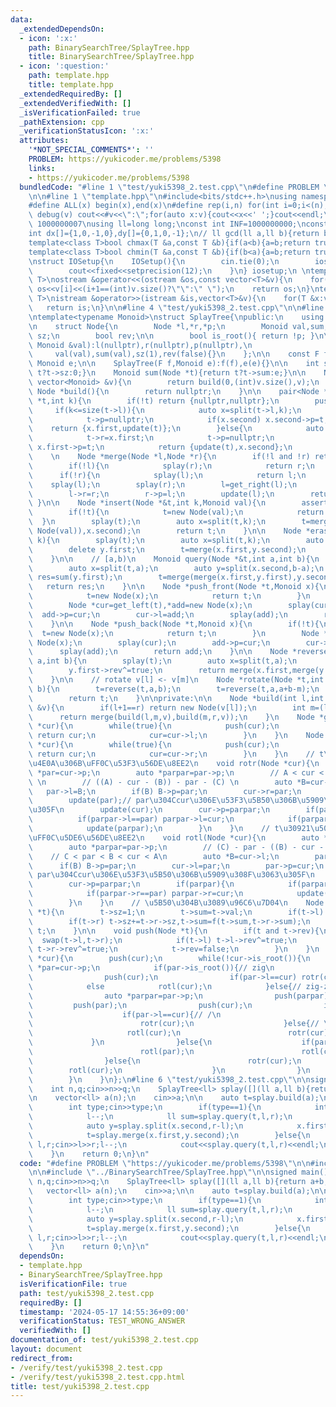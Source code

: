```yaml
---
data:
  _extendedDependsOn:
  - icon: ':x:'
    path: BinarySearchTree/SplayTree.hpp
    title: BinarySearchTree/SplayTree.hpp
  - icon: ':question:'
    path: template.hpp
    title: template.hpp
  _extendedRequiredBy: []
  _extendedVerifiedWith: []
  _isVerificationFailed: true
  _pathExtension: cpp
  _verificationStatusIcon: ':x:'
  attributes:
    '*NOT_SPECIAL_COMMENTS*': ''
    PROBLEM: https://yukicoder.me/problems/5398
    links:
    - https://yukicoder.me/problems/5398
  bundledCode: "#line 1 \"test/yuki5398_2.test.cpp\"\n#define PROBLEM \"https://yukicoder.me/problems/5398\"\
    \n\n#line 1 \"template.hpp\"\n#include<bits/stdc++.h>\nusing namespace std;\n\
    #define ALL(x) begin(x),end(x)\n#define rep(i,n) for(int i=0;i<(n);i++)\n#define\
    \ debug(v) cout<<#v<<\":\";for(auto x:v){cout<<x<<' ';}cout<<endl;\n#define mod\
    \ 1000000007\nusing ll=long long;\nconst int INF=1000000000;\nconst ll LINF=1001002003004005006ll;\n\
    int dx[]={1,0,-1,0},dy[]={0,1,0,-1};\n// ll gcd(ll a,ll b){return b?gcd(b,a%b):a;}\n\
    template<class T>bool chmax(T &a,const T &b){if(a<b){a=b;return true;}return false;}\n\
    template<class T>bool chmin(T &a,const T &b){if(b<a){a=b;return true;}return false;}\n\
    \nstruct IOSetup{\n    IOSetup(){\n        cin.tie(0);\n        ios::sync_with_stdio(0);\n\
    \        cout<<fixed<<setprecision(12);\n    }\n} iosetup;\n \ntemplate<typename\
    \ T>\nostream &operator<<(ostream &os,const vector<T>&v){\n    for(int i=0;i<(int)v.size();i++)\
    \ os<<v[i]<<(i+1==(int)v.size()?\"\":\" \");\n    return os;\n}\ntemplate<typename\
    \ T>\nistream &operator>>(istream &is,vector<T>&v){\n    for(T &x:v)is>>x;\n \
    \   return is;\n}\n\n#line 4 \"test/yuki5398_2.test.cpp\"\n\n#line 1 \"BinarySearchTree/SplayTree.hpp\"\
    \ntemplate<typename Monoid>\nstruct SplayTree{\npublic:\n    using F=function<Monoid(Monoid,Monoid)>;\n\
    \n    struct Node{\n        Node *l,*r,*p;\n        Monoid val,sum;\n        int\
    \ sz;\n        bool rev;\n\n        bool is_root(){ return !p; }\n\n        Node(const\
    \ Monoid &val):l(nullptr),r(nullptr),p(nullptr),\n                           \
    \     val(val),sum(val),sz(1),rev(false){}\n    };\n\n    const F f;\n    const\
    \ Monoid e;\n\n    SplayTree(F f,Monoid e):f(f),e(e){}\n\n    int size(Node *t){return\
    \ t?t->sz:0;}\n    Monoid sum(Node *t){return t?t->sum:e;}\n\n    Node *build(const\
    \ vector<Monoid> &v){\n        return build(0,(int)v.size(),v);\n    }\n\n   \
    \ Node *build(){\n        return nullptr;\n    }\n\n    pair<Node *,Node *> split(Node\
    \ *t,int k){\n        if(!t) return {nullptr,nullptr};\n        push(t);\n   \
    \     if(k<=size(t->l)){\n            auto x=split(t->l,k);\n            t->l=x.second;\n\
    \            t->p=nullptr;\n            if(x.second) x.second->p=t;\n        \
    \    return {x.first,update(t)};\n        }else{\n            auto x=split(t->r,k-size(t->l)-1);\n\
    \            t->r=x.first;\n            t->p=nullptr;\n            if(x.first)\
    \ x.first->p=t;\n            return {update(t),x.second};\n        }\n    }\n\
    \    \n    Node *merge(Node *l,Node *r){\n        if(!l and !r) return nullptr;\n\
    \        if(!l){\n            splay(r);\n            return r;\n        }\n  \
    \      if(!r){\n            splay(l);\n            return l;\n        }\n    \
    \    splay(l);\n        splay(r);\n        l=get_right(l);\n        splay(l);\n\
    \        l->r=r;\n        r->p=l;\n        update(l);\n        return l;\n   \
    \ }\n\n    Node *insert(Node *&t,int k,Monoid val){\n        assert(k<=size(t));\n\
    \        if(!t){\n            t=new Node(val);\n            return t;\n      \
    \  }\n        splay(t);\n        auto x=split(t,k);\n        t=merge(merge(x.first,new\
    \ Node(val)),x.second);\n        return t;\n    }\n\n    Node *erase(Node *&t,int\
    \ k){\n        splay(t);\n        auto x=split(t,k);\n        auto y=split(x.second,1);\n\
    \        delete y.first;\n        t=merge(x.first,y.second);\n        return t;\n\
    \    }\n\n    // [a,b)\n    Monoid query(Node *&t,int a,int b){\n        splay(t);\n\
    \        auto x=split(t,a);\n        auto y=split(x.second,b-a);\n        auto\
    \ res=sum(y.first);\n        t=merge(merge(x.first,y.first),y.second);\n     \
    \   return res;\n    }\n\n    Node *push_front(Node *t,Monoid x){\n        if(!t){\n\
    \            t=new Node(x);\n            return t;\n        }\n        splay(t);\n\
    \        Node *cur=get_left(t),*add=new Node(x);\n        splay(cur);\n      \
    \  add->p=cur;\n        cur->l=add;\n        splay(add);\n        return add;\n\
    \    }\n\n    Node *push_back(Node *t,Monoid x){\n        if(!t){\n          \
    \  t=new Node(x);\n            return t;\n        }\n        Node *cur=get_right(t),*add=new\
    \ Node(x);\n        splay(cur);\n        add->p=cur;\n        cur->r=add;\n  \
    \      splay(add);\n        return add;\n    }\n\n    Node *reverse(Node *t,int\
    \ a,int b){\n        splay(t);\n        auto x=split(t,a);\n        auto y=split(x.second,b-a);\n\
    \        y.first->rev^=true;\n        return merge(x.first,merge(y.first,y.second));\n\
    \    }\n\n    // rotate v[l] <- v[m]\n    Node *rotate(Node *t,int a,int m,int\
    \ b){\n        t=reverse(t,a,b);\n        t=reverse(t,a,a+b-m);\n        t=reverse(t,a+b-m,b);\n\
    \        return t;\n    }\n\nprivate:\n\n    Node *build(int l,int r,const vector<Monoid>\
    \ &v){\n        if(l+1==r) return new Node(v[l]);\n        int m=(l+r)/2;\n  \
    \      return merge(build(l,m,v),build(m,r,v));\n    }\n    Node *get_left(Node\
    \ *cur){\n        while(true){\n            push(cur);\n            if(!cur->l)\
    \ return cur;\n            cur=cur->l;\n        }\n    }\n    Node *get_right(Node\
    \ *cur){\n        while(true){\n            push(cur);\n            if(!cur->r)\
    \ return cur;\n            cur=cur->r;\n        }\n    }\n    // t\u30921\u500B\
    \u4E0A\u306B\uFF0C\u53F3\u56DE\u8EE2\n    void rotr(Node *cur){\n        auto\
    \ *par=cur->p;\n        auto *parpar=par->p;\n        // A < cur < B < par < C\
    \ \n        // ((A) - cur - (B)) - par - (C) \n        auto *B=cur->r;\n     \
    \   par->l=B;\n        if(B) B->p=par;\n        cur->r=par;\n        par->p=cur;\n\
    \        update(par);// par\u304Ccur\u306E\u53F3\u5B50\u306B\u5909\u308F\u3063\
    \u305F\n        update(cur);\n        cur->p=parpar;\n        if(parpar){\n  \
    \          if(parpar->l==par) parpar->l=cur;\n            if(parpar->r==par) parpar->r=cur;\n\
    \            update(parpar);\n        }\n    }\n    // t\u30921\u500B\u4E0A\u306B\
    \uFF0C\u5DE6\u56DE\u8EE2\n    void rotl(Node *cur){\n        auto *par=cur->p;\n\
    \        auto *parpar=par->p;\n        // (C) - par - ((B) - cur - (A))\n    \
    \    // C < par < B < cur < A\n        auto *B=cur->l;\n        par->r=B;\n  \
    \      if(B) B->p=par;\n        cur->l=par;\n        par->p=cur;\n        update(par);//\
    \ par\u304Ccur\u306E\u53F3\u5B50\u306B\u5909\u308F\u3063\u305F\n        update(cur);\n\
    \        cur->p=parpar;\n        if(parpar){\n            if(parpar->l==par) parpar->l=cur;\n\
    \            if(parpar->r==par) parpar->r=cur;\n            update(parpar);\n\
    \        }\n    }\n    // \u5B50\u304B\u3089\u96C6\u7D04\n    Node *update(Node\
    \ *t){\n        t->sz=1;\n        t->sum=t->val;\n        if(t->l) t->sz+=t->l->sz,t->sum=f(t->l->sum,t->sum);\n\
    \        if(t->r) t->sz+=t->r->sz,t->sum=f(t->sum,t->r->sum);\n        return\
    \ t;\n    }\n\n    void push(Node *t){\n        if(t and t->rev){\n          \
    \  swap(t->l,t->r);\n            if(t->l) t->l->rev^=true;\n            if(t->r)\
    \ t->r->rev^=true;\n            t->rev=false;\n        }\n    }\n    void splay(Node\
    \ *cur){\n        push(cur);\n        while(!cur->is_root()){\n            auto\
    \ *par=cur->p;\n            if(par->is_root()){// zig\n                push(par);\n\
    \                push(cur);\n                if(par->l==cur) rotr(cur);\n    \
    \            else            rotl(cur);\n            }else{// zig-zig, zig-zag\n\
    \                auto *parpar=par->p;\n                push(parpar);\n       \
    \         push(par);\n                push(cur);\n                if(parpar->l==par){\n\
    \                    if(par->l==cur){// /\n                        rotr(par);\n\
    \                        rotr(cur);\n                    }else{// \u304F\n   \
    \                     rotl(cur);\n                        rotr(cur);\n       \
    \             }\n                }else{\n                    if(par->r==cur){\n\
    \                        rotl(par);\n                        rotl(cur);\n    \
    \                }else{\n                        rotr(cur);\n                \
    \        rotl(cur);\n                    }\n                }\n            }\n\
    \        }\n    }\n};\n#line 6 \"test/yuki5398_2.test.cpp\"\n\nsigned main(){\n\
    \    int n,q;cin>>n>>q;\n    SplayTree<ll> splay([](ll a,ll b){return a+b;},0);\n\
    \n    vector<ll> a(n);\n    cin>>a;\n\n    auto t=splay.build(a);\n\n    while(q--){\n\
    \        int type;cin>>type;\n        if(type==1){\n            int l,r;cin>>l>>r;\n\
    \            l--;\n            ll sum=splay.query(t,l,r);\n            auto x=splay.split(t,l);\n\
    \            auto y=splay.split(x.second,r-l);\n            x.first=splay.push_back(x.first,sum);\n\
    \            t=splay.merge(x.first,y.second);\n        }else{\n            int\
    \ l,r;cin>>l>>r;l--;\n            cout<<splay.query(t,l,r)<<endl;\n        }\n\
    \    }\n    return 0;\n}\n"
  code: "#define PROBLEM \"https://yukicoder.me/problems/5398\"\n\n#include \"../template.hpp\"\
    \n\n#include \"../BinarySearchTree/SplayTree.hpp\"\n\nsigned main(){\n    int\
    \ n,q;cin>>n>>q;\n    SplayTree<ll> splay([](ll a,ll b){return a+b;},0);\n\n \
    \   vector<ll> a(n);\n    cin>>a;\n\n    auto t=splay.build(a);\n\n    while(q--){\n\
    \        int type;cin>>type;\n        if(type==1){\n            int l,r;cin>>l>>r;\n\
    \            l--;\n            ll sum=splay.query(t,l,r);\n            auto x=splay.split(t,l);\n\
    \            auto y=splay.split(x.second,r-l);\n            x.first=splay.push_back(x.first,sum);\n\
    \            t=splay.merge(x.first,y.second);\n        }else{\n            int\
    \ l,r;cin>>l>>r;l--;\n            cout<<splay.query(t,l,r)<<endl;\n        }\n\
    \    }\n    return 0;\n}\n"
  dependsOn:
  - template.hpp
  - BinarySearchTree/SplayTree.hpp
  isVerificationFile: true
  path: test/yuki5398_2.test.cpp
  requiredBy: []
  timestamp: '2024-05-17 14:55:36+09:00'
  verificationStatus: TEST_WRONG_ANSWER
  verifiedWith: []
documentation_of: test/yuki5398_2.test.cpp
layout: document
redirect_from:
- /verify/test/yuki5398_2.test.cpp
- /verify/test/yuki5398_2.test.cpp.html
title: test/yuki5398_2.test.cpp
---
```

